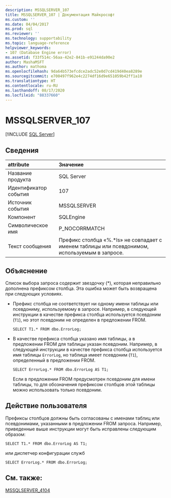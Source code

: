 ```yaml
---
description: MSSQLSERVER_107
title: MSSQLSERVER_107 | Документация Майкрософт
ms.custom: ''
ms.date: 04/04/2017
ms.prod: sql
ms.reviewer: ''
ms.technology: supportability
ms.topic: language-reference
helpviewer_keywords:
- 107 (Database Engine error)
ms.assetid: f33f514c-56aa-42e2-841b-e91244da90e2
author: MashaMSFT
ms.author: mathoma
ms.openlocfilehash: 9da64b573efcdce2adc52e0d7cd419d40ea8289e
ms.sourcegitcommit: e700497f962e4c2274df16d9e651059b42ff1a10
ms.translationtype: HT
ms.contentlocale: ru-RU
ms.lasthandoff: 08/17/2020
ms.locfileid: "88337660"
---
```

# <a name="mssqlserver_107"></a>MSSQLSERVER_107
 [!INCLUDE [SQL Server](../../includes/applies-to-version/sqlserver.md)]
  
## <a name="details"></a>Сведения  
  
| attribute | Значение |  
| :-------- | :---- |  
|Название продукта|SQL Server|  
|Идентификатор события|107|  
|Источник события|MSSQLSERVER|  
|Компонент|SQLEngine|  
|Символическое имя|P_NOCORRMATCH|  
|Текст сообщения|Префикс столбца «%.*ls» не совпадает с именем таблицы или псевдонимом, используемым в запросе.|  
  
## <a name="explanation"></a>Объяснение  
Список выбора запроса содержит звездочку (*), которая неправильно дополнена префиксом столбца. Эта ошибка может быть возвращена при следующих условиях.  
  
-   Префикс столбца не соответствует ни одному имени таблицы или псевдониму, используемому в запросе. Например, в следующей инструкции в качестве префикса столбца используется псевдоним (`T1`), но этот псевдоним не определен в предложении FROM.  
  
    ```  
    SELECT T1.* FROM dbo.ErrorLog;  
    ```  
  
-   В качестве префикса столбца указано имя таблицы, а в предложении FROM для таблицы указан псевдоним. Например, в следующей инструкции в качестве префикса столбца используется имя таблицы `ErrorLog`, но таблица имеет псевдоним (`T1`), определенный в предложении FROM.  
  
    ```  
    SELECT ErrorLog.* FROM dbo.ErrorLog AS T1;  
    ```  
  
    Если в предложении FROM предусмотрен псевдоним для имени таблицы, то для обозначения префиксом столбцов этой таблицы можно использовать только псевдоним.  
  
## <a name="user-action"></a>Действие пользователя  
Префиксы столбцов должны быть согласованы с именами таблиц или псевдонимами, указанными в предложении FROM запроса. Например, приведенные выше инструкции могут быть исправлены следующим образом:  
  
```  
SELECT T1.* FROM dbo.ErrorLog AS T1;  
```  
  
или диспетчер конфигурации служб  
  
```  
SELECT ErrorLog.* FROM dbo.ErrorLog;  
```  
  
## <a name="see-also"></a>См. также:  
[MSSQLSERVER_4104](~/relational-databases/errors-events/mssqlserver-4104-database-engine-error.md)  
  
